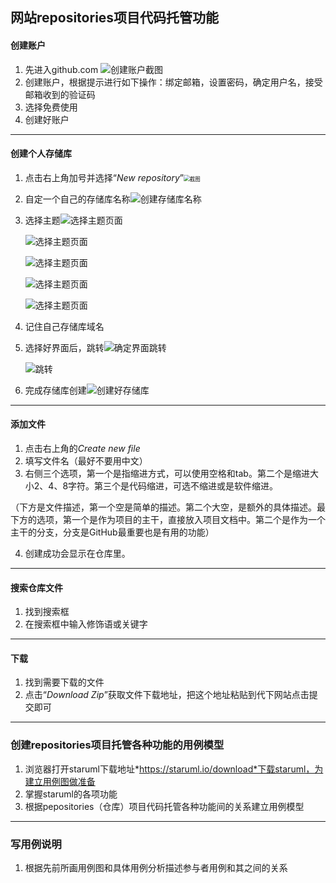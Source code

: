 ## 网站repositories项目代码托管功能

#### 创建账户

1. 先进入github.com ![创建账户截图](C:\Users\XWOWR\Desktop\QQ图片20211123153146.png)
2. 创建账户，根据提示进行如下操作：绑定邮箱，设置密码，确定用户名，接受邮箱收到的验证码
3. 选择免费使用
4. 创建好账户

---

#### 创建个人存储库

1. 点击右上角加号并选择“*New repository*”<img src="C:\Users\XWOWR\Pictures\1.PNG" alt="截图" style="zoom:61%;" />

2. 自定一个自己的存储库名称![创建存储库名称](C:\Users\XWOWR\Pictures\QQ图片20211123154124.png)

3. 选择主题![选择主题页面](C:\Users\XWOWR\Pictures\QQ图片20211123154135.png)

   ![选择主题页面](C:\Users\XWOWR\Pictures\QQ图片20211123154139.png)

   ![选择主题页面](C:\Users\XWOWR\Pictures\QQ图片20211123154142.png)

   

   

   ![选择主题页面](C:\Users\XWOWR\Pictures\QQ图片20211123154145.png)

   ![选择主题页面](C:\Users\XWOWR\Pictures\QQ图片20211123154148.png)

4. 记住自己存储库域名

5. 选择好界面后，跳转![确定界面跳转](C:\Users\XWOWR\Pictures\QQ图片20211123154151.png)

   ![跳转](C:\Users\XWOWR\Pictures\QQ图片20211123154154.png)

5. 完成存储库创建![创建好存储库](C:\Users\XWOWR\Pictures\QQ图片20211123154157.png)

---

#### 添加文件

1. 点击右上角的*Create new file*
2. 填写文件名（最好不要用中文）
3. 右侧三个选项，第一个是指缩进方式，可以使用空格和tab。第二个是缩进大小2、4、8字符。第三个是代码缩进，可选不缩进或是软件缩进。

（下方是文件描述，第一个空是简单的描述。第二个大空，是额外的具体描述。最下方的选项，第一个是作为项目的主干，直接放入项目文档中。第二个是作为一个主干的分支，分支是GitHub最重要也是有用的功能）

4. 创建成功会显示在仓库里。

---

####  搜索仓库文件

1. 找到搜索框
2. 在搜索框中输入修饰语或关键字

---

#### 下载

1. 找到需要下载的文件
2. 点击“*Download Zip*”获取文件下载地址，把这个地址粘贴到代下网站点击提交即可

---

### 创建repositories项目托管各种功能的用例模型

1. 浏览器打开staruml下载地址*https://staruml.io/download*下载staruml，为建立用例图做准备
2. 掌握staruml的各项功能
3. 根据pepositories（仓库）项目代码托管各种功能间的关系建立用例模型

---

### 写用例说明

1. 根据先前所画用例图和具体用例分析描述参与者用例和其之间的关系


